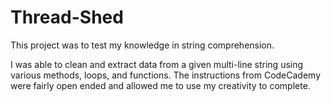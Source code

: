 # Thread-Shed
This project was to test my knowledge in string comprehension.

I was able to clean and extract data from a given multi-line string using various methods, loops, and functions.
The instructions from CodeCademy were fairly open ended and allowed me to use my creativity to complete.
